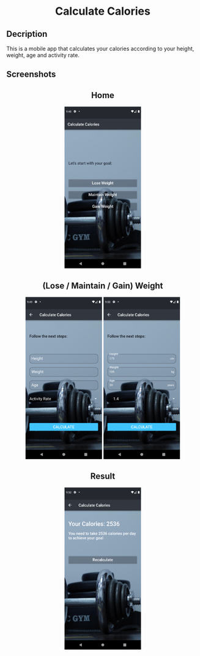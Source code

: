 <h1 align="center">
Calculate Calories
</h1>

<h2>
Decription
</h2>

This is a mobile app that calculates your calories according to your height, weight, age and activity rate.

<h2>
Screenshots
</h2>

<h2 align="center">
Home
</h2>

<p align = "center">
<img 
   width="200"
   src="https://github.com/EbrahimTarek02/Calculate_Calories/blob/main/Screenshots/Screenshot_1666036100.png"
   >
</p>

<h2 align="center">
(Lose / Maintain / Gain) Weight
</h2>

<p align = "center">
<img
    width="200"
    src="https://github.com/EbrahimTarek02/Calculate_Calories/blob/main/Screenshots/Screenshot_1666036151.png"
    > <img
    width="200"
    src="https://github.com/EbrahimTarek02/Calculate_Calories/blob/main/Screenshots/Screenshot_1666036205.png"
    >
</p>

<h2 align="center">
Result
</h2>

<p align = "center">
<img 
   width="200"
   src="https://github.com/EbrahimTarek02/Calculate_Calories/blob/main/Screenshots/Screenshot_1666036227.png"
   >
</p>
